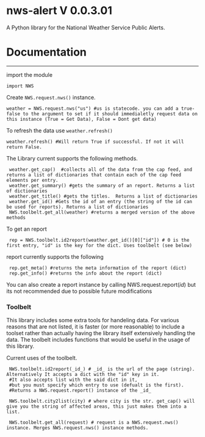# nws-alert V 0.0.3.01

A Python library for the National Weather Service Public Alerts. 




# Documentation
---

import the module

    import NWS

Create `NWS.request.nws()` instance.

    weather = NWS.request.nws("us") #us is statecode. you can add a true-false to the argument to set if it should immedialetly request data on this instance (True = Get Data), False = Dont get data)

To refresh the data use `weather.refresh()`

    weather.refresh() #Will return True if successful. If not it will return False.

The Library current supports the following methods.
    

     weather.get_cap()  #collects all of the data from the cap feed, and returns a list of dictionaries that contain each of the cap feed elements per entry.
     weather.get_summary() #gets the summary of an report. Returns a list of dictionaries 
     weather.get_title() #gets the titles.  Returns a list of dictionaries 
     weather.get_id() #Gets the id of an entry (the string of the id can be used for reports). Returns a list of dictionaries 
     NWS.toolbelt.get_all(weather) #returns a merged version of the above methods
	
To get an report

     rep = NWS.toolbelt.id2report(weather.get_id()[0]["id"]) # 0 is the first entry, "id" is the key for the dict. Uses toolbelt (see below)
report currently supports the following

     rep.get_meta() #returns the meta information of the report (dict)
     rep.get_info() #returns the info about the report (dict)

You can also create a report instance by calling NWS.request.report(_id_) but its not recommended due to possible future modifications

### Toolbelt

This library includes some extra tools for handeling data. For various reasons that are not listed, it is faster (or more reasonable) to include a toolset rather than actually having the library itself extensively handling the data. The toolbelt includes functions that would be useful in the usage of this library.

Current uses of the toolbelt.
     
     NWS.toolbelt.id2report(_id_) # _id_ is the url of the page (string). Alternatively It accepts a dict with the "id" key in it. 
     #It also accepts list with the said dict in it, 
     #but you must specify which entry to use (defualt is the first). 
     #Returns a NWS.request.report() instance of the _id_

     NWS.toolbelt.city2list(city) # where city is the str. get_cap() will give you the string of affected areas, this just makes them into a list.

     NWS.toolbelt.get_all(request) # request is a NWS.request.nws() instance. Merges NWS.request.nws() instance methods.
